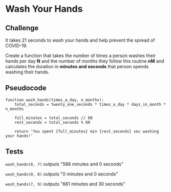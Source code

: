 # Wash Your Hands

## Challenge

It takes 21 seconds to wash your hands and help prevent the spread of COVID-19.

Create a function that takes the number of times a person washes their hands per day **N** and the number of months they follow this routine **nM** and calculates the duration in **minutes and seconds** that person spends washing their hands.

## Pseudocode

```pseudocode
function wash_hands(times_a_day, n_months):
	total_seconds = twenty_one_seconds * times_a_day * days_in_month * n_months
	
	full_minutes = total_seconds // 60
	rest_seconds = total_seconds % 60

	return 'You spent {full_minutes} min {rest_seconds} sec washing your hands!'
```

## Tests

`wash_hands(8, 7)` outputs "588 minutes and 0 seconds"

`wash_hands(0, 0)` outputs "0 minutes and 0 seconds"

`wash_hands(7, 9)` outputs "661 minutes and 30 seconds"